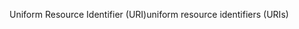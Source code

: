 <span data-ttu-id="83db6-101">Uniform Resource Identifier (URI)</span><span class="sxs-lookup"><span data-stu-id="83db6-101">uniform resource identifiers (URIs)</span></span>